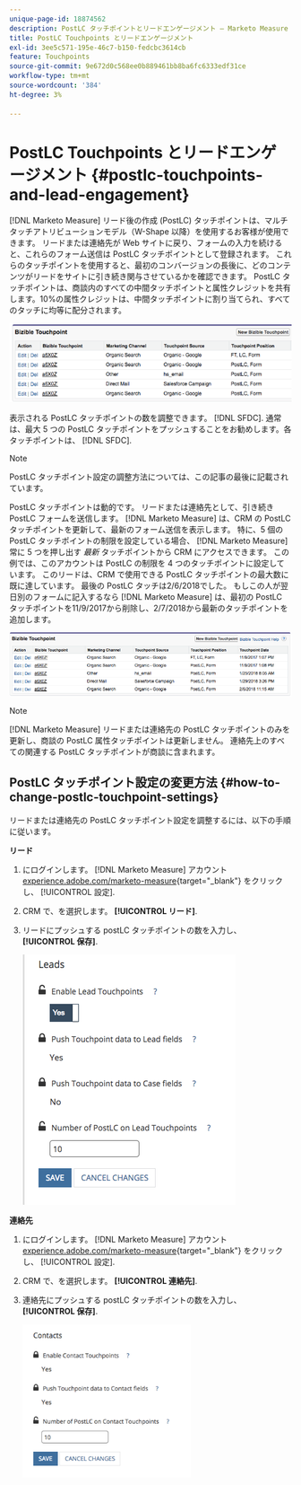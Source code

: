 ```yaml
---
unique-page-id: 18874562
description: PostLC タッチポイントとリードエンゲージメント — Marketo Measure — 製品ドキュメント
title: PostLC Touchpoints とリードエンゲージメント
exl-id: 3ee5c571-195e-46c7-b150-fedcbc3614cb
feature: Touchpoints
source-git-commit: 9e672d0c568ee0b889461bb8ba6fc6333edf31ce
workflow-type: tm+mt
source-wordcount: '384'
ht-degree: 3%

---
```


# PostLC Touchpoints とリードエンゲージメント {#postlc-touchpoints-and-lead-engagement}

[!DNL Marketo Measure] リード後の作成 (PostLC) タッチポイントは、マルチタッチアトリビューションモデル（W-Shape 以降）を使用するお客様が使用できます。 リードまたは連絡先が Web サイトに戻り、フォームの入力を続けると、これらのフォーム送信は PostLC タッチポイントとして登録されます。 これらのタッチポイントを使用すると、最初のコンバージョンの長後に、どのコンテンツがリードをサイトに引き続き関与させているかを確認できます。 PostLC タッチポイントは、商談内のすべての中間タッチポイントと属性クレジットを共有します。10%の属性クレジットは、中間タッチポイントに割り当てられ、すべてのタッチに均等に配分されます。

![](assets/1.png)

表示される PostLC タッチポイントの数を調整できます。 [!DNL SFDC]. 通常は、最大 5 つの PostLC タッチポイントをプッシュすることをお勧めします。各タッチポイントは、 [!DNL SFDC].

>[!NOTE]
>
>PostLC タッチポイント設定の調整方法については、この記事の最後に記載されています。

PostLC タッチポイントは動的です。 リードまたは連絡先として、引き続き PostLC フォームを送信します。 [!DNL Marketo Measure] は、CRM の PostLC タッチポイントを更新して、最新のフォーム送信を表示します。 特に、5 個の PostLC タッチポイントの制限を設定している場合、 [!DNL Marketo Measure] 常に 5 つを押し出す _最新_ タッチポイントから CRM にアクセスできます。  この例では、このアカウントは PostLC の制限を 4 つのタッチポイントに設定しています。 このリードは、CRM で使用できる PostLC タッチポイントの最大数に既に達しています。 最後の PostLC タッチは2/6/2018でした。 もしこの人が翌日別のフォームに記入するなら [!DNL Marketo Measure] は、最初の PostLC タッチポイントを11/9/2017から削除し、2/7/2018から最新のタッチポイントを追加します。

![](assets/2.png)

>[!NOTE]
>
>[!DNL Marketo Measure] リードまたは連絡先の PostLC タッチポイントのみを更新し、商談の PostLC 属性タッチポイントは更新しません。 連絡先上のすべての関連する PostLC タッチポイントが商談に含まれます。

## PostLC タッチポイント設定の変更方法 {#how-to-change-postlc-touchpoint-settings}

リードまたは連絡先の PostLC タッチポイント設定を調整するには、以下の手順に従います。

**リード**

1. にログインします。 [!DNL Marketo Measure] アカウント [experience.adobe.com/marketo-measure](https://experience.adobe.com/marketo-measure?lang=ja){target="_blank"} をクリックし、 [!UICONTROL 設定].

1. CRM で、を選択します。 **[!UICONTROL リード]**.

1. リードにプッシュする postLC タッチポイントの数を入力し、 **[!UICONTROL 保存]**.

   ![](assets/3.png)

**連絡先**

1. にログインします。 [!DNL Marketo Measure] アカウント [experience.adobe.com/marketo-measure](https://experience.adobe.com/marketo-measure?lang=ja){target="_blank"} をクリックし、 [!UICONTROL 設定].

1. CRM で、を選択します。 **[!UICONTROL 連絡先]**.

1. 連絡先にプッシュする postLC タッチポイントの数を入力し、 **[!UICONTROL 保存]**.

   ![](assets/4.png)

